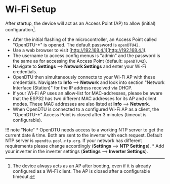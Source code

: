 # Wi-Fi Setup

After startup, the device will act as an Access Point (AP) to allow (initial) configuration[^1].

* After the initial flashing of the microcontroller, an Access Point called
  "OpenDTU-*" is opened. The default password is `openDTU42`.
* Use a web browser to visit [http://192.168.4.1](http://192.168.4.1).
* The username to access config menus is "admin" and the password is the same
  as for accessing the Access Point (default: `openDTU42`).
* Navigate to **Settings** --> **Network Settings** and enter your Wi-Fi
  credentials.
* OpenDTU then simultaneously connects to your Wi-Fi AP with these
  credentials. Navigate to **Info** --> **Network** and look into section
  "Network Interface (Station)" for the IP address received via DHCP.
* If your Wi-Fi AP uses an allow-list for MAC-addresses, please be aware that
  the ESP32 has two different MAC addresses for its AP and client modes. These
  MAC addresses are also listed at **Info** --> **Network**.
* When OpenDTU is connected to a configured Wi-Fi AP as a client, the
  "OpenDTU-*" Access Point is closed after 3 minutes (timeout is configurable).

!!! note "Note"
    * OpenDTU needs access to a working NTP server to get the current
      date & time. Both are sent to the inverter with each request. Default NTP
      server is `opendtu.pool.ntp.org`. If your network has different
      requirements please change accordingly (**Settings** --> **NTP
      Settings**).
    * Add your inverter in the inverter settings (**Settings** --> **Inverter
      Settings**).

[^1]: The device always acts as an AP after booting, even if it is already
      configured as a Wi-Fi client. The AP is closed after a configurable
      timeout.
